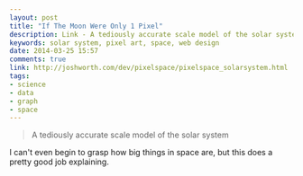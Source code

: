 ```yaml
---
layout: post
title: "If The Moon Were Only 1 Pixel"
description: Link - A tediously accurate scale model of the solar system
keywords: solar system, pixel art, space, web design
date: 2014-03-25 15:57
comments: true
link: http://joshworth.com/dev/pixelspace/pixelspace_solarsystem.html
tags: 
- science
- data
- graph
- space
---
```


> A tediously accurate scale model of the solar system

I can't even begin to grasp how big things in space are, but this does a pretty good job explaining.